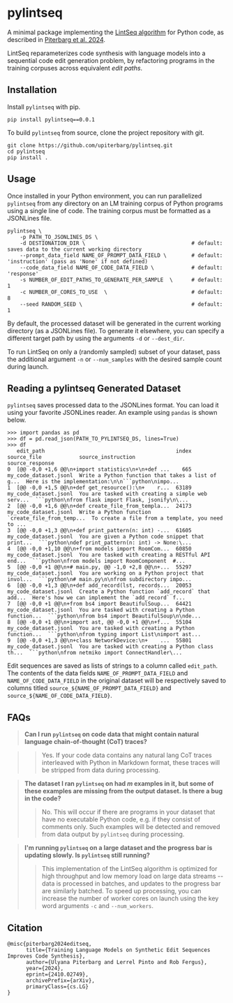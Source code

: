 # pylintseq

A minimal package implementing the [LintSeq algorithm](https://lintseq.github.io/) for Python code, as described in [Piterbarg et al. 2024](https://arxiv.org/abs/2410.02749).

LintSeq reparameterizes code synthesis with language models into a sequential code edit generation problem, by refactoring programs in the training corpuses across equivalent *edit paths*. 

## Installation

Install `pylintseq` with pip.

```
pip install pylintseq==0.0.1
```

To build `pylintseq` from source, clone the project repository with git.

```
git clone https://github.com/upiterbarg/pylintseq.git
cd pylintseq
pip install .
```

## Usage

Once installed in your Python environment, you can run parallelized `pylintseq` from any directory on an LM training corpus of Python programs using a single line of code. The training corpus must be formatted as a JSONLines file.

```
pylintseq \
    -p PATH_TO_JSONLINES_DS \
    -d DESTIONATION_DIR \                                  # default: saves data to the current working directory
    --prompt_data_field NAME_OF_PROMPT_DATA_FIELD \        # default: 'instruction' (pass as 'None' if not defined)
    --code_data_field NAME_OF_CODE_DATA_FIELD \            # default: 'response'
    -s NUMBER_OF_EDIT_PATHS_TO_GENERATE_PER_SAMPLE  \      # default: 1
    -c NUMBER_OF_CORES_TO_USE  \                           # default: 8
    --seed RANDOM_SEED \                                   # default: 1
```

By default, the processed dataset will be generated in the current working directory (as a JSONLines file). To generate it elsewhere, you can specify a different target path by using the arguments `-d` or `--dest_dir`.

To run LintSeq on only a (randomly sampled) subset of your dataset, pass the additional argument `-n` or `--num_samples` with the desired sample count during launch.

## Reading a pylintseq Generated Dataset

`pylintseq` saves processed data to the JSONLines format. You can load it using your favorite JSONLines reader. An example using `pandas` is shown below. 

```
>>> import pandas as pd
>>> df = pd.read_json(PATH_TO_PYLINTSEQ_DS, lines=True)
>>> df
   edit_path                                          index   source_file            source_instruction                                 source_response
0  [@@ -0,0 +1,6 @@\n+import statistics\n+\n+def ...    665   my_code_dataset.jsonl  Write a Python function that takes a list of g...  Here is the implementation:\n\n```python\nimpo...
1  [@@ -0,0 +1,5 @@\n+def get_resource():\n+    r...  63189   my_code_dataset.jsonl  You are tasked with creating a simple web serv...  ```python\nfrom flask import Flask, jsonify\n\...
2  [@@ -0,0 +1,6 @@\n+def create_file_from_templa...  24173   my_code_dataset.jsonl  Write a Python function `create_file_from_temp...  To create a file from a template, you need to ...
3  [@@ -0,0 +1,3 @@\n+def print_pattern(n: int) -...  61605   my_code_dataset.jsonl  You are given a Python code snippet that print...  ```python\ndef print_pattern(n: int) -> None:\...
4  [@@ -0,0 +1,10 @@\n+from models import RoomCom...  60850   my_code_dataset.jsonl  You are tasked with creating a RESTful API end...  ```python\nfrom models import RoomComponent  #...
5  [@@ -0,0 +1 @@\n+# main.py, @@ -1,0 +2,8 @@\n+...  55297   my_code_dataset.jsonl  You are working on a Python project that invol...  ```python\n# main.py\n\nfrom subdirectory impo...
6  [@@ -0,0 +1,3 @@\n+def add_record(lst, records...  20053   my_code_dataset.jsonl  Create a Python function `add_record` that add...  Here's how we can implement the `add_record` f...
7  [@@ -0,0 +1 @@\n+from bs4 import BeautifulSoup...  64421   my_code_dataset.jsonl  You are tasked with creating a Python function...  ```python\nfrom bs4 import BeautifulSoup\n\nde...
8  [@@ -0,0 +1 @@\n+import ast, @@ -0,0 +1 @@\n+f...  55104   my_code_dataset.jsonl  You are tasked with creating a Python function...  ```python\nfrom typing import List\nimport ast...
9  [@@ -0,0 +1,3 @@\n+class NetworkDevice:\n+    ...  55801   my_code_dataset.jsonl  You are tasked with creating a Python class th...  ```python\nfrom netmiko import ConnectHandler\...
```

Edit sequences are saved as lists of strings to a column called `edit_path`. The contents of the data fields `NAME_OF_PROMPT_DATA_FIELD` and `NAME_OF_CODE_DATA_FIELD` in the original dataset will be respectively saved to columns titled `source_${NAME_OF_PROMPT_DATA_FIELD}` and `source_${NAME_OF_CODE_DATA_FIELD}`.

## FAQs

 > **Can I run `pylintseq` on code data that might contain natural language chain-of-thought (CoT) traces?**
 
 >> Yes. If your code data contains any natural lang CoT traces interleaved with Python in Markdown format, these traces will be stripped from data during processing.

> **The dataset I ran `pylintseq` on had *m* examples in it, but some of these examples are missing from the output dataset. Is there a bug in the code?**
>> No. This will occur if there are programs in your dataset that have no executable Python code, e.g. if they consist of comments only. Such examples will be detected and removed from data output by `pylintseq` during processing.

 > **I'm running `pylintseq` on a large dataset and the progress bar is updating slowly. Is `pylintseq` still running?**
 >> This implementation of the LintSeq algorithm is optimized for high throughput and low memory load on large data streams -- data is processed in batches, and updates to the progress bar are similarly batched. To speed up processing, you can increase the number of worker cores on launch using the key word arguments `-c` and `--num_workers`.

## Citation
```
@misc{piterbarg2024editseq,
      title={Training Language Models on Synthetic Edit Sequences Improves Code Synthesis}, 
      author={Ulyana Piterbarg and Lerrel Pinto and Rob Fergus},
      year={2024},
      eprint={2410.02749},
      archivePrefix={arXiv},
      primaryClass={cs.LG}
}
```
